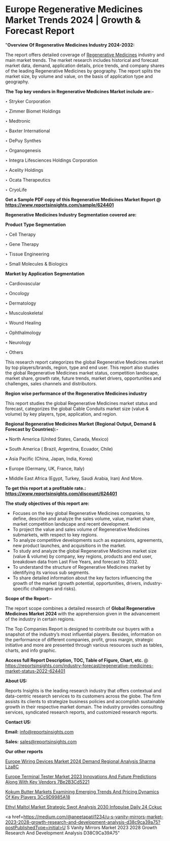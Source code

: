 # Europe Regenerative Medicines Market Trends 2024 | Growth & Forecast Report

"<strong>Overview Of Regenerative Medicines Industry 2024-2032:</strong>

The report offers detailed coverage of <a href=https://www.reportsinsights.com/sample/624401>Regenerative Medicines</a> industry and main market trends. The market research includes historical and forecast market data, demand, application details, price trends, and company shares of the leading Regenerative Medicines by geography. The report splits the market size, by volume and value, on the basis of application type and geography.

<strong>The Top key vendors in Regenerative Medicines Market include are:- </strong>

‣ Stryker Corporation

‣ Zimmer Biomet Holdings

‣ Medtronic

‣ Baxter International

‣ DePuy Synthes

‣ Organogenesis

‣ Integra Lifesciences Holdings Corporation

‣ Acelity Holdings

‣ Ocata Therapeutics

‣ CryoLife

<strong>Get a Sample PDF copy of this Regenerative Medicines Market Report </strong><strong>@ <a href=https://www.reportsinsights.com/sample/624401 style=color:#0000ff;>https://www.reportsinsights.com/sample/624401</a> </strong>

<strong>Regenerative Medicines Industry Segmentation covered are:</strong>

<strong>Product Type Segmentation</strong>

‣    Cell Therapy

‣ Gene Therapy

‣ Tissue Engineering

‣ Small Molecules & Biologics

<strong>Market by Application Segmentation</strong>

‣   Cardiovascular

‣ Oncology

‣ Dermatology

‣ Musculoskeletal

‣ Wound Healing

‣ Ophthalmology

‣ Neurology

‣ Others

This research report categorizes the global Regenerative Medicines market by top players/brands, region, type and end user. This report also studies the global Regenerative Medicines market status, competition landscape, market share, growth rate, future trends, market drivers, opportunities and challenges, sales channels and distributors.

<strong>Region wise performance of the Regenerative Medicines industry</strong><strong> </strong>

This report studies the global Regenerative Medicines market status and forecast, categorizes the global Cable Conduits market size (value &amp; volume) by key players, type, application, and region. 

<strong>Regional Regenerative Medicines Market (Regional Output, Demand &amp; Forecast by Countries):-</strong>

• North America (United States, Canada, Mexico)

• South America ( Brazil, Argentina, Ecuador, Chile)

• Asia Pacific (China, Japan, India, Korea)

• Europe (Germany, UK, France, Italy)

• Middle East Africa (Egypt, Turkey, Saudi Arabia, Iran) And More.

<strong>To get this report at a profitable rate.: <a href=https://www.reportsinsights.com/discount/624401 style=color:#0000ff;>https://www.reportsinsights.com/discount/624401</a></strong>

<strong>The study objectives of this report are:</strong>
<ul>
  <li>Focuses on the key global Regenerative Medicines companies, to define, describe and analyze the sales volume, value, market share, market competition landscape and recent development.</li>
  <li>To project the value and sales volume of Regenerative Medicines submarkets, with respect to key regions.</li>
  <li>To analyze competitive developments such as expansions, agreements, new product launches, and acquisitions in the market.</li>
  <li>To study and analyze the global Regenerative Medicines market size (value &amp; volume) by company, key regions, products and end user, breakdown data from Last Five Years, and forecast to 2032.</li>
  <li>To understand the structure of Regenerative Medicines market by identifying its various sub segments.</li>
  <li>To share detailed information about the key factors influencing the growth of the market (growth potential, opportunities, drivers, industry-specific challenges and risks).</li>
</ul>
<strong>Scope of the Report:-</strong><strong> </strong>

The report scope combines a detailed research of <strong>Global Regenerative Medicines Market 2024 </strong>with the apprehension given in the advancement of the industry in certain regions.

The Top Companies Report is designed to contribute our buyers with a snapshot of the industry’s most influential players. Besides, information on the performance of different companies, profit, gross margin, strategic initiative and more are presented through various resources such as tables, charts, and info graphic.

<strong>Access full Report Description, TOC, Table of Figure, Chart, etc. </strong>@   <a href=https://reportsinsights.com/industry-forecast/regenerative-medicines-market-status-2022-624401 style=color:#0000ff;>https://reportsinsights.com/industry-forecast/regenerative-medicines-market-status-2022-624401</a>

<strong>About US:</strong>

Reports Insights is the leading research industry that offers contextual and data-centric research services to its customers across the globe. The firm assists its clients to strategize business policies and accomplish sustainable growth in their respective market domain. The industry provides consulting services, syndicated research reports, and customized research reports.

<strong>Contact US:</strong>

<p class=""""><b>Email:</b> <a href=mailto:info@reportsinsights.com>info@reportsinsights.com</a></p>
<p class=""""><b>Sales:</b> <a href=mailto:sales@reportsinsights.com>sales@reportsinsights.com</a></p>

<strong>Our other reports</strong>

<a href=https://www.linkedin.com/pulse/europe-wiring-devices-market-2024-demand-regional-analysis-sharma-lza8c/>Europe Wiring Devices Market 2024 Demand Regional Analysis Sharma Lza8C</a>

<a href=https://medium.com/@shindeaaswini6/europe-terminal-tester-market-2023-innovations-and-future-predictions-along-with-key-vendors-7be2b3cd5221>Europe Terminal Tester Market 2023 Innovations And Future Predictions Along With Key Vendors 7Be2B3Cd5221</a>

<a href=https://medium.com/@jadhaosuchit578/kokum-butter-markets-examining-emerging-trends-and-pricing-dynamics-of-key-players-3cc9d9985a18>Kokum Butter Markets Examining Emerging Trends And Pricing Dynamics Of Key Players 3Cc9D9985A18</a>

<a href=https://www.linkedin.com/pulse/ethyl-maltol-market-strategic-swot-analysis-2030-infopulse-daily-24-cckuc/>Ethyl Maltol Market Strategic Swot Analysis 2030 Infopulse Daily 24 Cckuc</a>

<a href=https://medium.com/@aneetapatil1234/u-s-vanity-mirrors-market-2023-2028-growth-research-and-development-analysis-d38c9ca39a75?postPublishedType=initial>U S Vanity Mirrors Market 2023 2028 Growth Research And Development Analysis D38C9Ca39A75</a>"
